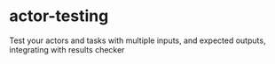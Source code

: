 # actor-testing
Test your actors and tasks with multiple inputs, and expected outputs, integrating with results checker
